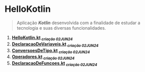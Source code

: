 # HelloKotlin

> Aplicação ***Kotlin*** desenvolvida com a finalidade de estudar a tecnologia e suas diversas funcionalidades.

1. **[HelloKotlin.kt](HelloKotlin.kt) <sub>*criação 02JUN24*</sub>**
2. **[DeclaracaoDeVariaveis.kt](DeclaracaoDeVariaveis.kt) <sub>*criação 02JUN24*</sub>**
3. **[ConversoesDeTipo.kt](ConversoesDeTipo.kt) <sub>*criação 02JUN24*</sub>**
4. **[Operadores.kt](Operadores.kt) <sub>*criação 02JUN24*</sub>**
5. **[DeclaracaoDeFuncoes.kt](DeclaracaoDeFuncoes.kt) <sub>*criação 02JUN24*</sub>**
